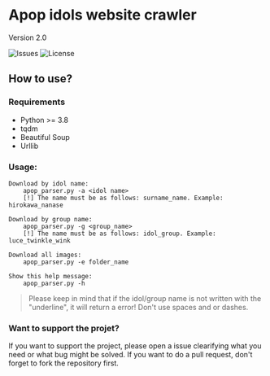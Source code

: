 # Apop idols website crawler

Version 2.0

![Issues](https://img.shields.io/github/issues/peterspbr/apopidols-parser?style=flat-square)
![License](https://img.shields.io/github/license/peterspbr/apopidols-parser?style=flat-square)

## How to use?
### Requirements
- Python >= 3.8
- tqdm
- Beautiful Soup
- Urllib

### Usage:
    Download by idol name:
        apop_parser.py -a <idol name>
        [!] The name must be as follows: surname_name. Example: hirokawa_nanase

    Download by group name:
        apop_parser.py -g <group_name>
        [!] The name must be as follows: idol_group. Example: luce_twinkle_wink

    Download all images:
        apop_parser.py -e folder_name

    Show this help message:
        apop_parser.py -h
> Please keep in mind that if the idol/group name is not written with the "underline", it will return a error! Don't use spaces and or dashes.

### Want to support the projet?
If you want to support the project, please open a issue clearifying what you need or what bug might be solved. If you want to do a pull request, don't forget to fork the repository first.

